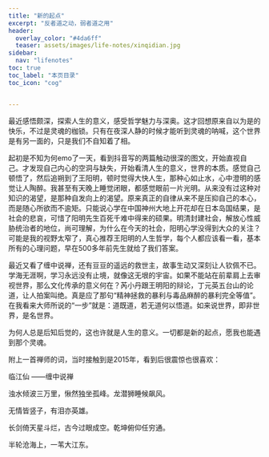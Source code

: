 ```yaml
---
title: "新的起点" 
excerpt: "反者道之动，弱者道之用"
header:
  overlay_color: "#4da6ff"
  teaser: assets/images/life-notes/xinqidian.jpg
sidebar:
  nav: "lifenotes"
toc: true
toc_label: "本页目录"
toc_icon: "cog"


---
```


最近感悟颇深，探索人生的意义，感受哲学魅力与深奥。这才回想原来自以为是的快乐，不过是灵魂的枷锁。只有在夜深人静的时候才能听到灵魂的呐喊，这个世界是有另一面的，只是我们不自知着了相。

起初是不知为何emo了一天，看到抖音写的两篇触动很深的图文，开始直视自己。才发现自己内心的空洞与缺失，开始看清人生的意义，世界的本质。感觉自己顿悟了，然后追朔到了王阳明，顿时觉得大快人生，那种心如止水，心中澄明的感觉让人陶醉。我甚至有天晚上睡觉闭眼，都感觉眼前一片光明。从来没有过这种对知识的渴望，是那种自发向上的渴望。原来真正的自律从来不是压抑自己的本心，而是随心所欲而不逾矩。只能说心学在中国神州大地上开花却在日本岛国结果，是社会的悲哀，可惜了阳明先生百死千难中得来的硕果。明清封建社会，解放心性威胁统治者的地位，尚可理解，为什么在今天的社会，阳明心学没得到大众的关注？可能是我的视野太窄了，真心推荐王阳明的人生哲学，每个人都应该看一看，基本所有的心理问题，早在500多年前先生就给了我们答案。

最近又看了缠中说禅，还有豆豆的遥远的救世主，故事生动又深刻让人钦佩不已。学海无涯啊，学习永远没有止境，就像这无垠的宇宙。如果不能站在前辈肩上去审视世界，那么文化传承的意义何在？芮小丹跟王明阳的辩论，丁元英五台山的论道，让人拍案叫绝。真是应了那句“精神拯救的暴利与毒品麻醉的暴利完全等值”。在我看来大师所说的“一步”就是：道既道，若无道何以悟道。如来说世界，即非世界，是名世界。

为何人总是后知后觉的，这也许就是人生的意义。一切都是新的起点，愿我也能遇到那个灵魂。


附上一首禅师的词，当时接触到是2015年，看到后很震惊也很喜欢：

临江仙 ——缠中说禅
	
浊水倾波三万里，愀然独坐孤峰。龙潜狮睡候飙风。
	
无情皆竖子，有泪亦英雄。
	
长剑倚天星斗烂，古今过眼成空。乾坤俯仰任穷通。
	
半轮沧海上，一苇大江东。
